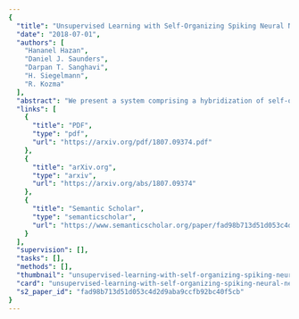 ```yaml
---
{
  "title": "Unsupervised Learning with Self-Organizing Spiking Neural Networks",
  "date": "2018-07-01",
  "authors": [
    "Hananel Hazan",
    "Daniel J. Saunders",
    "Darpan T. Sanghavi",
    "H. Siegelmann",
    "R. Kozma"
  ],
  "abstract": "We present a system comprising a hybridization of self-organized map (SOM) properties with spiking neural networks (SNNs) that retain many of the features of SOMs. Networks are trained in an unsupervised manner to learn a self-organized lattice of filters via excitatory-inhibitory interactions among populations of neurons. We develop and test various inhibition strategies, such as growing with inter-neuron distance and two distinct levels of inhibition. The quality of the unsupervised learning algorithm is evaluated using examples with known labels. Several biologically-inspired classification tools are proposed and compared, including population-level confidence rating, and n-grams using spike motif algorithm. Using the optimal choice of parameters, our approach produces improvements over state-of-art spiking neural networks.",
  "links": [
    {
      "title": "PDF",
      "type": "pdf",
      "url": "https://arxiv.org/pdf/1807.09374.pdf"
    },
    {
      "title": "arXiv.org",
      "type": "arxiv",
      "url": "https://arxiv.org/abs/1807.09374"
    },
    {
      "title": "Semantic Scholar",
      "type": "semanticscholar",
      "url": "https://www.semanticscholar.org/paper/fad98b713d51d053c4d2d9aba9ccfb92bc40f5cb"
    }
  ],
  "supervision": [],
  "tasks": [],
  "methods": [],
  "thumbnail": "unsupervised-learning-with-self-organizing-spiking-neural-networks-thumb.jpg",
  "card": "unsupervised-learning-with-self-organizing-spiking-neural-networks-card.jpg",
  "s2_paper_id": "fad98b713d51d053c4d2d9aba9ccfb92bc40f5cb"
}
---
```



